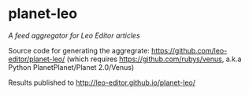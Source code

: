 planet-leo
==========

_A feed aggregator for Leo Editor articles_

Source code for generating the aggregrate: https://github.com/leo-editor/planet-leo/ 
(which requires https://github.com/rubys/venus, a.k.a Python PlanetPlanet/Planet 2.0/Venus)

Results published to http://leo-editor.github.io/planet-leo/
